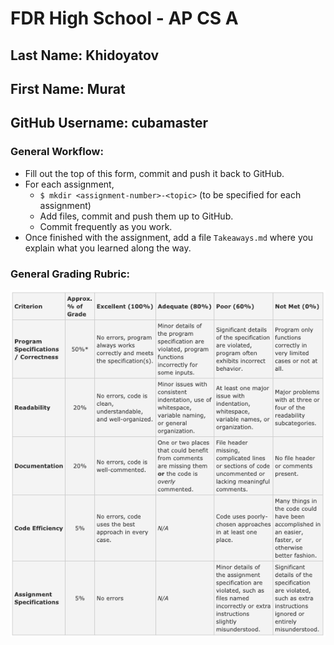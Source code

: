 # FDR High School - AP CS A

## Last Name:  Khidoyatov
## First Name: Murat
## GitHub Username: cubamaster


### General Workflow: 
* Fill out the top of this form, commit and push it back to GitHub.
* For each assignment,
  * `$ mkdir <assignment-number>-<topic>` (to be specified for each assignment)
  * Add files, commit and push them up to GitHub.
  * Commit frequently as you work.
* Once finished with the assignment, add a file `Takeaways.md` where you explain what you learned along the way.

### General Grading Rubric:
![rubric](rubric.png)
